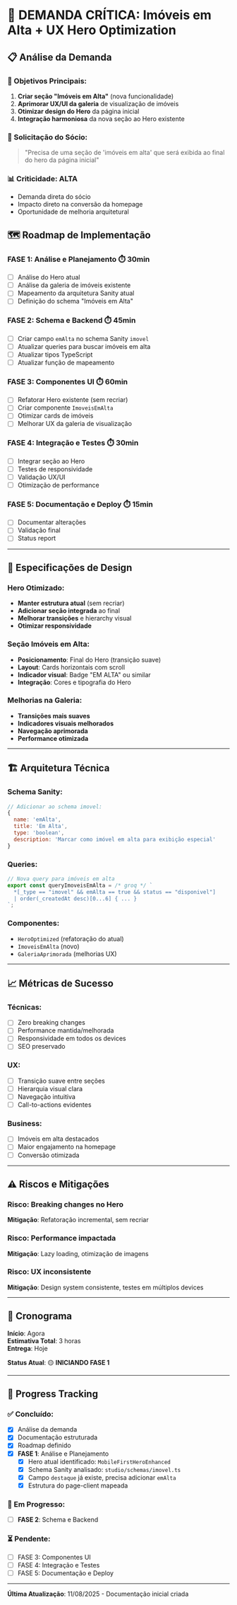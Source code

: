 # 🎯 DEMANDA CRÍTICA: Imóveis em Alta + UX Hero Optimization

## 📋 Análise da Demanda

### 🎯 Objetivos Principais:

1. **Criar seção "Imóveis em Alta"** (nova funcionalidade)
2. **Aprimorar UX/UI da galeria** de visualização de imóveis
3. **Otimizar design do Hero** da página inicial
4. **Integração harmoniosa** da nova seção ao Hero existente

### 🏢 Solicitação do Sócio:

> "Precisa de uma seção de 'imóveis em alta' que será exibida ao final do hero da página inicial"

### 📊 Criticidade: **ALTA**

- Demanda direta do sócio
- Impacto direto na conversão da homepage
- Oportunidade de melhoria arquitetural

## 🗺️ Roadmap de Implementação

### **FASE 1: Análise e Planejamento** ⏱️ 30min

- [ ] Análise do Hero atual
- [ ] Análise da galeria de imóveis existente
- [ ] Mapeamento da arquitetura Sanity atual
- [ ] Definição do schema "Imóveis em Alta"

### **FASE 2: Schema e Backend** ⏱️ 45min

- [ ] Criar campo `emAlta` no schema Sanity `imovel`
- [ ] Atualizar queries para buscar imóveis em alta
- [ ] Atualizar tipos TypeScript
- [ ] Atualizar função de mapeamento

### **FASE 3: Componentes UI** ⏱️ 60min

- [ ] Refatorar Hero existente (sem recriar)
- [ ] Criar componente `ImoveisEmAlta`
- [ ] Otimizar cards de imóveis
- [ ] Melhorar UX da galeria de visualização

### **FASE 4: Integração e Testes** ⏱️ 30min

- [ ] Integrar seção ao Hero
- [ ] Testes de responsividade
- [ ] Validação UX/UI
- [ ] Otimização de performance

### **FASE 5: Documentação e Deploy** ⏱️ 15min

- [ ] Documentar alterações
- [ ] Validação final
- [ ] Status report

---

## 🎨 Especificações de Design

### Hero Otimizado:

- **Manter estrutura atual** (sem recriar)
- **Adicionar seção integrada** ao final
- **Melhorar transições** e hierarchy visual
- **Otimizar responsividade**

### Seção Imóveis em Alta:

- **Posicionamento**: Final do Hero (transição suave)
- **Layout**: Cards horizontais com scroll
- **Indicador visual**: Badge "EM ALTA" ou similar
- **Integração**: Cores e tipografia do Hero

### Melhorias na Galeria:

- **Transições mais suaves**
- **Indicadores visuais melhorados**
- **Navegação aprimorada**
- **Performance otimizada**

---

## 🏗️ Arquitetura Técnica

### Schema Sanity:

```javascript
// Adicionar ao schema imovel:
{
  name: 'emAlta',
  title: 'Em Alta',
  type: 'boolean',
  description: 'Marcar como imóvel em alta para exibição especial'
}
```

### Queries:

```typescript
// Nova query para imóveis em alta
export const queryImoveisEmAlta = /* groq */ `
  *[_type == "imovel" && emAlta == true && status == "disponivel"] 
  | order(_createdAt desc)[0...6] { ... }
`;
```

### Componentes:

- `HeroOptimized` (refatoração do atual)
- `ImoveisEmAlta` (novo)
- `GaleriaAprimorada` (melhorias UX)

---

## 📈 Métricas de Sucesso

### Técnicas:

- [ ] Zero breaking changes
- [ ] Performance mantida/melhorada
- [ ] Responsividade em todos os devices
- [ ] SEO preservado

### UX:

- [ ] Transição suave entre seções
- [ ] Hierarquia visual clara
- [ ] Navegação intuitiva
- [ ] Call-to-actions evidentes

### Business:

- [ ] Imóveis em alta destacados
- [ ] Maior engajamento na homepage
- [ ] Conversão otimizada

---

## ⚠️ Riscos e Mitigações

### Risco: Breaking changes no Hero

**Mitigação**: Refatoração incremental, sem recriar

### Risco: Performance impactada

**Mitigação**: Lazy loading, otimização de imagens

### Risco: UX inconsistente

**Mitigação**: Design system consistente, testes em múltiplos devices

---

## 🚀 Cronograma

**Início**: Agora  
**Estimativa Total**: 3 horas  
**Entrega**: Hoje

**Status Atual**: 🟡 **INICIANDO FASE 1**

---

## 📝 Progress Tracking

### ✅ Concluído:

- [x] Análise da demanda
- [x] Documentação estruturada
- [x] Roadmap definido
- [x] **FASE 1**: Análise e Planejamento
  - [x] Hero atual identificado: `MobileFirstHeroEnhanced`
  - [x] Schema Sanity analisado: `studio/schemas/imovel.ts`
  - [x] Campo `destaque` já existe, precisa adicionar `emAlta`
  - [x] Estrutura do page-client mapeada

### 🔄 Em Progresso:

- [ ] **FASE 2**: Schema e Backend

### ⏳ Pendente:

- [ ] FASE 3: Componentes UI
- [ ] FASE 4: Integração e Testes
- [ ] FASE 5: Documentação e Deploy

---

**Última Atualização**: 11/08/2025 - Documentação inicial criada
